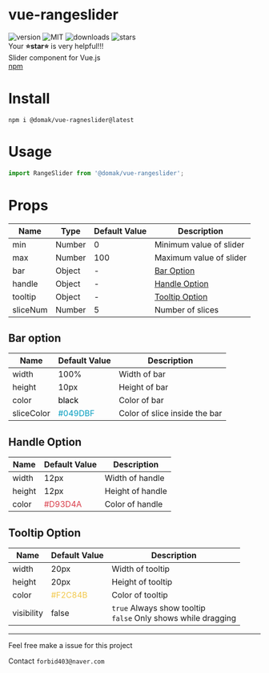 # vue-rangeslider
![version](https://img.shields.io/npm/v/@domak/vue-rangeslider) ![MIT](https://img.shields.io/npm/l/@domak/vue-rangeslider?color=blue) ![downloads](https://img.shields.io/npm/dt/@domak/vue-rangeslider) ![stars](https://img.shields.io/github/stars/forbid403/vue-rangeslider?color=9cf)<br>
Your **⭐star⭐** is very helpful!!!<br>
Slider component for Vue.js<br>
[npm](https://www.npmjs.com/package/@domak/vue-rangeslider)
# Install
```
npm i @domak/vue-ragneslider@latest
```

# Usage
```js
import RangeSlider from '@domak/vue-rangeslider';
```
# Props
|Name|Type|Default Value|Description|
|---|---|---|---|
|min|Number|0|Minimum value of slider|
|max|Number|100|Maximum value of slider|
|bar|Object|-|[Bar Option](#bar-option)
|handle|Object|-|[Handle Option](#handle-option)|
|tooltip|Object|-|[Tooltip Option](#tooltip-option)
|sliceNum|Number|5|Number of slices|


## Bar option
|Name|Default Value|Description|
|---|---|---|
|width|100%|Width of bar|
|height|10px|Height of bar|
|color|<span style="color:black">black<span>|Color of bar|
|sliceColor|<span style="color:#049DBF">#049DBF<span>|Color of slice inside the bar


## Handle Option
|Name|Default Value|Description|
|---|---|---|
|width|12px|Width of handle|
|height|12px|Height of handle|
|color|<span style="color:#D93D4A">#D93D4A<span>|Color of handle


## Tooltip Option
|Name|Default Value|Description|
|---|---|---|
|width|20px|Width of tooltip|
|height|20px|Height of tooltip|
|color|<span style="color:#F2C84B">#F2C84B<span>|Color of tooltip|
|visibility|false|`true` Always show tooltip<br>`false` Only shows while dragging


---
Feel free make a issue for this project  

Contact `forbid403@naver.com`
